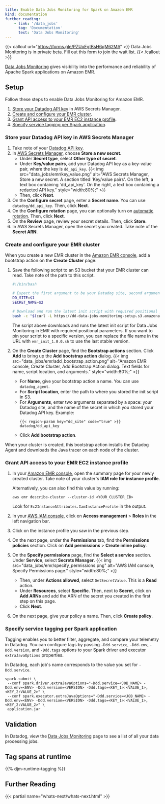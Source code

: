 ```yaml
---
title: Enable Data Jobs Monitoring for Spark on Amazon EMR
kind: documentation
further_reading:
    - link: '/data_jobs'
      tag: 'Documentation'
      text: 'Data Jobs Monitoring'
---
```


{{< callout url="https://forms.gle/PZUoEgtBsH6qM62MA" >}}
Data Jobs Monitoring is in private beta. Fill out this form to join the wait list.
{{< /callout >}} 

[Data Jobs Monitoring][9] gives visibility into the performance and reliability of Apache Spark applications on Amazon EMR.

## Setup

Follow these steps to enable Data Jobs Monitoring for Amazon EMR.

1. [Store your Datadog API key](#store-your-datadog-api-key-in-aws-secrets-manager) in AWS Secrets Manager.
1. [Create and configure your EMR cluster](#create-and-configure-your-emr-cluster).
1. [Grant API access to your EMR EC2 instance profile](#grant-api-access-to-your-emr-ec2-instance-profile).
1. [Specify service tagging per Spark application](#specify-service-tagging-per-spark-application).

### Store your Datadog API key in AWS Secrets Manager
1. Take note of your [Datadog API key][1].
1. In [AWS Secrets Manager][2], choose **Store a new secret**. 
   - Under **Secret type**, select **Other type of secret**. 
   - Under **Key/value pairs**, add your Datadog API key as a key-value pair, where the key is `dd_api_key`.
      {{< img src="data_jobs/emr/key_value.png" alt="AWS Secrets Manager, Store a new secret. A section titled 'Key/value pairs'. On the left, a text box containing 'dd_api_key'. On the right, a text box containing a redacted API key." style="width:80%;" >}}
   - Then, click **Next**.
1. On the **Configure secret** page, enter a **Secret name**. You can use `datadog/dd_api_key`. Then, click **Next**.
1. On the **Configure rotation** page, you can optionally turn on [automatic rotation][3]. Then, click **Next**.
1. On the **Review** page, review your secret details. Then, click **Store**.
1. In AWS Secrets Manager, open the secret you created. Take note of the **Secret ARN**.

### Create and configure your EMR cluster

When you create a new EMR cluster in the [Amazon EMR console][4], add a bootstrap action on the **Create Cluster** page:

1. Save the following script to an S3 bucket that your EMR cluster can read. Take note of the path to this script.

   ```bash
   #!/bin/bash

   # Expect the first argument to be your Datadog site, second argument to be the AWS secret name for the Datadog API key
   DD_SITE=$1
   SECRET_NAME=$2

   # Download and run the latest init script with required positional parameters
   bash -c "$(curl -L https://dd-data-jobs-monitoring-setup.s3.amazonaws.com/scripts/emr/emr_init_latest.sh)" "$DD_SITE" "$SECRET_NAME" || true
   ```

   The script above downloads and runs the latest init script for Data Jobs Monitoring in EMR with required positional parameters. If you want to pin your script to a specific version, you can replace the file name in the URL with `emr_init_1.0.0.sh` to use the last stable version.

1. On the **Create Cluster** page, find the **Bootstrap actions** section. Click **Add** to bring up the **Add bootstrap action** dialog.
   {{< img src="data_jobs/emr/add_bootstrap_action.png" alt="Amazon EMR console, Create Cluster, Add Bootstrap Action dialog. Text fields for name, script location, and arguments." style="width:80%;" >}}
   - For **Name**, give your bootstrap action a name. You can use `datadog_agent`.
   - For **Script location**, enter the path to where you stored the init script in S3.
   - For **Arguments**, enter two arguments separated by a space: your Datadog site, and the name of the secret in which you stored your Datadog API key. 
      Example:
      ```text
      {{< region-param key="dd_site" code="true" >}} datadog/dd_api_key
      ```
   - Click **Add bootstrap action**.

When your cluster is created, this bootstrap action installs the Datadog Agent and downloads the Java tracer on each node of the cluster.

### Grant API access to your EMR EC2 instance profile

1. In your [Amazon EMR console][4], open the summary page for your newly created cluster. Take note of your cluster's **IAM role for instance profile**.

   Alternatively, you can also find this value by running: 
   ```shell
   aws emr describe-cluster --cluster-id <YOUR_CLUSTER_ID>
   ```
   Look for `Ec2InstanceAttributes.IamInstanceProfile` in the output.
1. In your [AWS IAM console][5], click on **Access management** > **Roles** in the left navigation bar. 
1. Click on the instance profile you saw in the previous step.
1. On the next page, under the **Permissions** tab, find the **Permissions policies** section. Click on **Add permissions** > **Create inline policy**.
1. On the **Specify permissions** page, find the **Select a service** section. Under **Service**, select **Secrets Manager**.
   {{< img src="data_jobs/emr/specify_permissions.png" alt="AWS IAM console, Specify Permissions page." style="width:80%;" >}}
   - Then, under **Actions allowed**, select `GetSecretValue`. This is a **Read** action.
   - Under **Resources**, select **Specific**. Then, next to **Secret**, click on **Add ARNs** and add the ARN of the secret you created in the first step on this page.
   - Click **Next**.
1. On the next page, give your policy a name. Then, click **Create policy**.


### Specify service tagging per Spark application

Tagging enables you to better filter, aggregate, and compare your telemetry in Datadog. You can configure tags by passing `-Ddd.service`, `-Ddd.env`, `-Ddd.version`, and `-Ddd.tags` options to your Spark driver and executor `extraJavaOptions` properties.

In Datadog, each job's name corresponds to the value you set for `-Ddd.service`.

```shell
spark-submit \
 --conf spark.driver.extraJavaOptions="-Ddd.service=<JOB_NAME> -Ddd.env=<ENV> -Ddd.version=<VERSION> -Ddd.tags=<KEY_1>:<VALUE_1>,<KEY_2:VALUE_2>" \
 --conf spark.executor.extraJavaOptions="-Ddd.service=<JOB_NAME> -Ddd.env=<ENV> -Ddd.version=<VERSION> -Ddd.tags=<KEY_1>:<VALUE_1>,<KEY_2:VALUE_2>" \
 application.jar
```

## Validation

In Datadog, view the [Data Jobs Monitoring][8] page to see a list of all your data processing jobs.

## Tag spans at runtime

{{% djm-runtime-tagging %}}

## Further Reading

{{< partial name="whats-next/whats-next.html" >}}

[1]: https://app.datadoghq.com/organization-settings/api-keys
[2]: https://console.aws.amazon.com/secretsmanager/
[3]: https://docs.aws.amazon.com/secretsmanager/latest/userguide/rotating-secrets.html
[4]: https://console.aws.amazon.com/emr
[5]: https://console.aws.amazon.com/iam/
[7]: /getting_started/site/
[8]: https://app.datadoghq.com/data-jobs/
[9]: /data_jobs